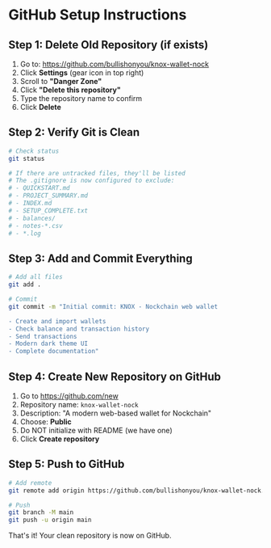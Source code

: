 # GitHub Setup Instructions

## Step 1: Delete Old Repository (if exists)

1. Go to: https://github.com/bullishonyou/knox-wallet-nock
2. Click **Settings** (gear icon in top right)
3. Scroll to **"Danger Zone"**
4. Click **"Delete this repository"**
5. Type the repository name to confirm
6. Click **Delete**

## Step 2: Verify Git is Clean

```bash
# Check status
git status

# If there are untracked files, they'll be listed
# The .gitignore is now configured to exclude:
# - QUICKSTART.md
# - PROJECT_SUMMARY.md
# - INDEX.md
# - SETUP_COMPLETE.txt
# - balances/
# - notes-*.csv
# - *.log
```

## Step 3: Add and Commit Everything

```bash
# Add all files
git add .

# Commit
git commit -m "Initial commit: KNOX - Nockchain web wallet

- Create and import wallets
- Check balance and transaction history
- Send transactions
- Modern dark theme UI
- Complete documentation"
```

## Step 4: Create New Repository on GitHub

1. Go to https://github.com/new
2. Repository name: `knox-wallet-nock`
3. Description: "A modern web-based wallet for Nockchain"
4. Choose: **Public**
5. Do NOT initialize with README (we have one)
6. Click **Create repository**

## Step 5: Push to GitHub

```bash
# Add remote
git remote add origin https://github.com/bullishonyou/knox-wallet-nock.git

# Push
git branch -M main
git push -u origin main
```

That's it! Your clean repository is now on GitHub.

